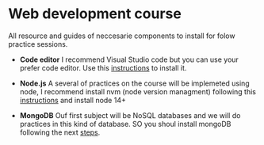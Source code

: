 # Web development course 

All resource and guides of neccesarie components to install for folow practice sessions.

* **Code editor**
  I recommend Visual Studio code but you can use your prefer code editor.
  Use this [instructions](https://code.visualstudio.com/docs/setup/setup-overview) to install it.

* **Node.js**
  A several of practices on the course will be implemeted using node, I recommend install nvm (node version managment) following this [instructions](https://midu.dev/como-instalar-node-en-mac-y-windows/) and install node 14+

* **MongoDB**
  Ouf first subject will be NoSQL databases and we will do practices in this kind of database. SO you shoul install mongoDB following the next [steps](https://platzi.com/blog/como-instalar-mongodb-en-window-linux-y-mac/?utm_source=google&utm_medium=cpc&utm_campaign=12915366154&utm_adgroup=&utm_content=&gclsrc=aw.ds&&gclid=CjwKCAjwybyJBhBwEiwAvz4G78vAkicHfy6s6nVpDIZtEOE7Auop6rHAV4YcvM24anCpmqTbX0UCXRoC2uMQAvD_BwE). 